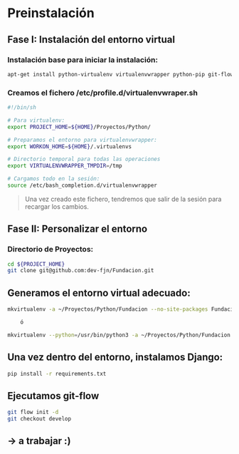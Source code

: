 # Preinstalación 

## Fase I: Instalación del entorno virtual

### Instalación base para iniciar la instalación:

```sh
apt-get install python-virtualenv virtualenvwrapper python-pip git-flow python-dev
```

### Creamos el fichero /etc/profile.d/virtualenvwraper.sh
```sh
#!/bin/sh

# Para virtualenv:
export PROJECT_HOME=${HOME}/Proyectos/Python/

# Preparamos el entorno para virtualenvwrapper:
export WORKON_HOME=${HOME}/.virtualenvs

# Directorio temporal para todas las operaciones
export VIRTUALENVWRAPPER_TMPDIR=/tmp

# Cargamos todo en la sesión:
source /etc/bash_completion.d/virtualenvwrapper
```

> Una vez creado este fichero, tendremos que salir de la sesión para recargar los cambios.



## Fase II: Personalizar el entorno

### Directorio de Proyectos:
```sh
cd ${PROJECT_HOME}
git clone git@github.com:dev-fjn/Fundacion.git
```

## Generamos el entorno virtual adecuado:
```sh
mkvirtualenv -a ~/Proyectos/Python/Fundacion --no-site-packages Fundacion

    ó

mkvirtualenv --python=/usr/bin/python3 -a ~/Proyectos/Python/Fundacion --no-site-packages Fundacion
```

## Una vez dentro del  entorno, instalamos Django:
```sh
pip install -r requirements.txt
```

## Ejecutamos git-flow
```sh
git flow init -d
git checkout develop
```

## → a trabajar :)

